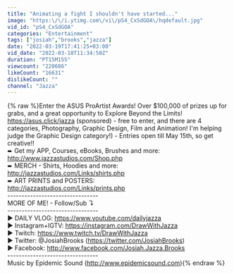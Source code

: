```yaml
---
title: "Animating a fight I shouldn't have started..."
image: "https:\/\/i.ytimg.com\/vi\/pS4_CxSdGOA\/hqdefault.jpg"
vid_id: "pS4_CxSdGOA"
categories: "Entertainment"
tags: ["josiah","brooks","jazza"]
date: "2022-03-19T17:41:25+03:00"
vid_date: "2022-03-18T11:34:50Z"
duration: "PT15M15S"
viewcount: "220686"
likeCount: "16631"
dislikeCount: ""
channel: "Jazza"
---
```

{% raw %}Enter the ASUS ProArtist Awards! Over $100,000 of prizes up for grabs, and a great opportunity to Explore Beyond the Limits! <a rel="nofollow" target="blank" href="https://asus.click/jazza">https://asus.click/jazza</a> (sponsored) - free to enter, and there are 4 categories, Photography, Graphic Design, Film and Animation! I'm helping judge the Graphic Design category!) - Entries open till May 15th, so get creative!!<br />➨ Get my APP, Courses, eBooks, Brushes and more:<br /><a rel="nofollow" target="blank" href="http://www.jazzastudios.com/Shop.php">http://www.jazzastudios.com/Shop.php</a><br />➨ MERCH - Shirts, Hoodies and more:<br /><a rel="nofollow" target="blank" href="http://jazzastudios.com/Links/shirts.php">http://jazzastudios.com/Links/shirts.php</a><br />➨ ART PRINTS and POSTERS:<br /><a rel="nofollow" target="blank" href="http://jazzastudios.com/Links/prints.php">http://jazzastudios.com/Links/prints.php</a><br />--------------------------------<br />MORE OF ME! - Follow/Sub ↴<br />--------------------------------<br />▶ DAILY VLOG: <a rel="nofollow" target="blank" href="https://www.youtube.com/dailyjazza">https://www.youtube.com/dailyjazza</a><br />▶ Instagram+IGTV: <a rel="nofollow" target="blank" href="https://instagram.com/DrawWithJazza">https://instagram.com/DrawWithJazza</a><br />▶ Twitch: <a rel="nofollow" target="blank" href="https://www.twitch.tv/DrawWithJazza">https://www.twitch.tv/DrawWithJazza</a><br />▶ Twitter: @JosiahBrooks (<a rel="nofollow" target="blank" href="https://twitter.com/JosiahBrooks)">https://twitter.com/JosiahBrooks)</a><br />▶ Facebook: <a rel="nofollow" target="blank" href="http://www.facebook.com/Josiah.Jazza.Brooks">http://www.facebook.com/Josiah.Jazza.Brooks</a><br />--------------------------------<br />Music by Epidemic Sound (<a rel="nofollow" target="blank" href="http://www.epidemicsound.com)">http://www.epidemicsound.com)</a>{% endraw %}
